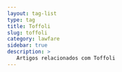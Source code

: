 ```yaml
---
layout: tag-list
type: tag
title: Toffoli
slug: toffoli
category: lawfare
sidebar: true
description: >
   Artigos relacionados com Toffoli
---
```

